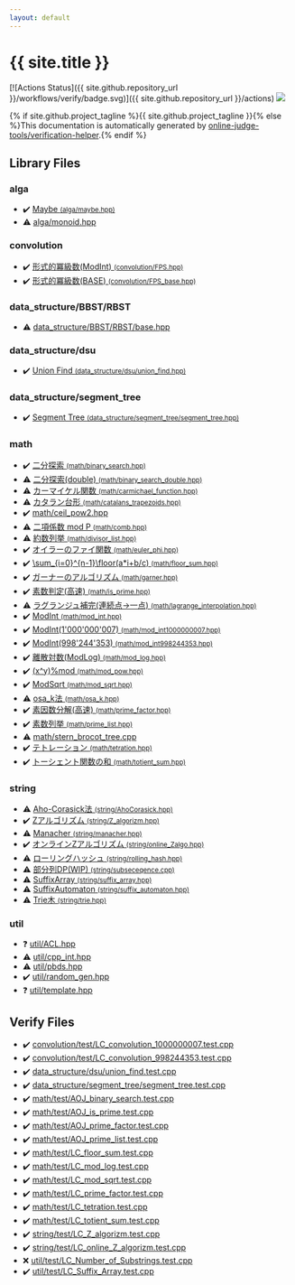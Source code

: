 ```yaml
---
layout: default
---
```


<!-- mathjax config similar to math.stackexchange -->
<script type="text/javascript" async
  src="https://cdnjs.cloudflare.com/ajax/libs/mathjax/2.7.5/MathJax.js?config=TeX-MML-AM_CHTML">
</script>
<script type="text/x-mathjax-config">
  MathJax.Hub.Config({
    TeX: { equationNumbers: { autoNumber: "AMS" }},
    tex2jax: {
      inlineMath: [ ['$','$'] ],
      processEscapes: true
    },
    "HTML-CSS": { matchFontHeight: false },
    displayAlign: "left",
    displayIndent: "2em"
  });
</script>

<script type="text/javascript" src="https://cdnjs.cloudflare.com/ajax/libs/jquery/3.4.1/jquery.min.js"></script>
<script src="https://cdn.jsdelivr.net/npm/jquery-balloon-js@1.1.2/jquery.balloon.min.js" integrity="sha256-ZEYs9VrgAeNuPvs15E39OsyOJaIkXEEt10fzxJ20+2I=" crossorigin="anonymous"></script>
<script type="text/javascript" src="assets/js/copy-button.js"></script>
<link rel="stylesheet" href="assets/css/copy-button.css" />


# {{ site.title }}

[![Actions Status]({{ site.github.repository_url }}/workflows/verify/badge.svg)]({{ site.github.repository_url }}/actions)
<a href="{{ site.github.repository_url }}"><img src="https://img.shields.io/github/last-commit/{{ site.github.owner_name }}/{{ site.github.repository_name }}" /></a>

{% if site.github.project_tagline %}{{ site.github.project_tagline }}{% else %}This documentation is automatically generated by <a href="https://github.com/online-judge-tools/verification-helper">online-judge-tools/verification-helper</a>.{% endif %}

## Library Files

<div id="e6f47b8acce0ca7627e3018b3efad838"></div>

### alga

* :heavy_check_mark: <a href="library/alga/maybe.hpp.html">Maybe <small>(alga/maybe.hpp)</small></a>
* :warning: <a href="library/alga/monoid.hpp.html">alga/monoid.hpp</a>


<div id="a9595c1c24c33b16056d2ad07e71682d"></div>

### convolution

* :heavy_check_mark: <a href="library/convolution/FPS.hpp.html">形式的冪級数(ModInt) <small>(convolution/FPS.hpp)</small></a>
* :heavy_check_mark: <a href="library/convolution/FPS_base.hpp.html">形式的冪級数(BASE) <small>(convolution/FPS_base.hpp)</small></a>


<div id="b51445282e2a71a807e91edd8070e8ad"></div>

### data_structure/BBST/RBST

* :warning: <a href="library/data_structure/BBST/RBST/base.hpp.html">data_structure/BBST/RBST/base.hpp</a>


<div id="7490ac1138b0c79126fd7a453fe0bd8b"></div>

### data_structure/dsu

* :heavy_check_mark: <a href="library/data_structure/dsu/union_find.hpp.html">Union Find <small>(data_structure/dsu/union_find.hpp)</small></a>


<div id="fba856dbe1aaa5374a50a27f6dcea717"></div>

### data_structure/segment_tree

* :heavy_check_mark: <a href="library/data_structure/segment_tree/segment_tree.hpp.html">Segment Tree <small>(data_structure/segment_tree/segment_tree.hpp)</small></a>


<div id="7e676e9e663beb40fd133f5ee24487c2"></div>

### math

* :heavy_check_mark: <a href="library/math/binary_search.hpp.html">二分探索 <small>(math/binary_search.hpp)</small></a>
* :warning: <a href="library/math/binary_search_double.hpp.html">二分探索(double) <small>(math/binary_search_double.hpp)</small></a>
* :warning: <a href="library/math/carmichael_function.hpp.html">カーマイケル関数 <small>(math/carmichael_function.hpp)</small></a>
* :warning: <a href="library/math/catalans_trapezoids.hpp.html">カタラン台形 <small>(math/catalans_trapezoids.hpp)</small></a>
* :heavy_check_mark: <a href="library/math/ceil_pow2.hpp.html">math/ceil_pow2.hpp</a>
* :warning: <a href="library/math/comb.hpp.html">二項係数 mod P <small>(math/comb.hpp)</small></a>
* :warning: <a href="library/math/divisor_list.hpp.html">約数列挙 <small>(math/divisor_list.hpp)</small></a>
* :heavy_check_mark: <a href="library/math/euler_phi.hpp.html">オイラーのファイ関数 <small>(math/euler_phi.hpp)</small></a>
* :heavy_check_mark: <a href="library/math/floor_sum.hpp.html">\sum_{i=0}^{n-1}\floor(a*i+b/c) <small>(math/floor_sum.hpp)</small></a>
* :heavy_check_mark: <a href="library/math/garner.hpp.html">ガーナーのアルゴリズム <small>(math/garner.hpp)</small></a>
* :heavy_check_mark: <a href="library/math/is_prime.hpp.html">素数判定(高速) <small>(math/is_prime.hpp)</small></a>
* :warning: <a href="library/math/lagrange_interpolation.hpp.html">ラグランジュ補完(連続点->一点) <small>(math/lagrange_interpolation.hpp)</small></a>
* :heavy_check_mark: <a href="library/math/mod_int.hpp.html">ModInt <small>(math/mod_int.hpp)</small></a>
* :heavy_check_mark: <a href="library/math/mod_int1000000007.hpp.html">ModInt(1'000'000'007) <small>(math/mod_int1000000007.hpp)</small></a>
* :heavy_check_mark: <a href="library/math/mod_int998244353.hpp.html">ModInt(998'244'353) <small>(math/mod_int998244353.hpp)</small></a>
* :heavy_check_mark: <a href="library/math/mod_log.hpp.html">離散対数(ModLog) <small>(math/mod_log.hpp)</small></a>
* :heavy_check_mark: <a href="library/math/mod_pow.hpp.html">(x^y)%mod <small>(math/mod_pow.hpp)</small></a>
* :heavy_check_mark: <a href="library/math/mod_sqrt.hpp.html">ModSqrt <small>(math/mod_sqrt.hpp)</small></a>
* :warning: <a href="library/math/osa_k.hpp.html">osa_k法 <small>(math/osa_k.hpp)</small></a>
* :heavy_check_mark: <a href="library/math/prime_factor.hpp.html">素因数分解(高速) <small>(math/prime_factor.hpp)</small></a>
* :heavy_check_mark: <a href="library/math/prime_list.hpp.html">素数列挙 <small>(math/prime_list.hpp)</small></a>
* :warning: <a href="library/math/stern_brocot_tree.cpp.html">math/stern_brocot_tree.cpp</a>
* :heavy_check_mark: <a href="library/math/tetration.hpp.html">テトレーション <small>(math/tetration.hpp)</small></a>
* :heavy_check_mark: <a href="library/math/totient_sum.hpp.html">トーシェント関数の和 <small>(math/totient_sum.hpp)</small></a>


<div id="b45cffe084dd3d20d928bee85e7b0f21"></div>

### string

* :warning: <a href="library/string/AhoCorasick.hpp.html">Aho-Corasick法 <small>(string/AhoCorasick.hpp)</small></a>
* :heavy_check_mark: <a href="library/string/Z_algorizm.hpp.html">Zアルゴリズム <small>(string/Z_algorizm.hpp)</small></a>
* :warning: <a href="library/string/manacher.hpp.html">Manacher <small>(string/manacher.hpp)</small></a>
* :heavy_check_mark: <a href="library/string/online_Zalgo.hpp.html">オンラインZアルゴリズム <small>(string/online_Zalgo.hpp)</small></a>
* :warning: <a href="library/string/rolling_hash.hpp.html">ローリングハッシュ <small>(string/rolling_hash.hpp)</small></a>
* :warning: <a href="library/string/subseceqence.cpp.html">部分列DP(WIP) <small>(string/subseceqence.cpp)</small></a>
* :warning: <a href="library/string/suffix_array.hpp.html">SuffixArray <small>(string/suffix_array.hpp)</small></a>
* :warning: <a href="library/string/suffix_automaton.hpp.html">SuffixAutomaton <small>(string/suffix_automaton.hpp)</small></a>
* :warning: <a href="library/string/trie.hpp.html">Trie木 <small>(string/trie.hpp)</small></a>


<div id="05c7e24700502a079cdd88012b5a76d3"></div>

### util

* :question: <a href="library/util/ACL.hpp.html">util/ACL.hpp</a>
* :warning: <a href="library/util/cpp_int.hpp.html">util/cpp_int.hpp</a>
* :warning: <a href="library/util/pbds.hpp.html">util/pbds.hpp</a>
* :heavy_check_mark: <a href="library/util/random_gen.hpp.html">util/random_gen.hpp</a>
* :question: <a href="library/util/template.hpp.html">util/template.hpp</a>


## Verify Files

* :heavy_check_mark: <a href="verify/convolution/test/LC_convolution_1000000007.test.cpp.html">convolution/test/LC_convolution_1000000007.test.cpp</a>
* :heavy_check_mark: <a href="verify/convolution/test/LC_convolution_998244353.test.cpp.html">convolution/test/LC_convolution_998244353.test.cpp</a>
* :heavy_check_mark: <a href="verify/data_structure/dsu/union_find.test.cpp.html">data_structure/dsu/union_find.test.cpp</a>
* :heavy_check_mark: <a href="verify/data_structure/segment_tree/segment_tree.test.cpp.html">data_structure/segment_tree/segment_tree.test.cpp</a>
* :heavy_check_mark: <a href="verify/math/test/AOJ_binary_search.test.cpp.html">math/test/AOJ_binary_search.test.cpp</a>
* :heavy_check_mark: <a href="verify/math/test/AOJ_is_prime.test.cpp.html">math/test/AOJ_is_prime.test.cpp</a>
* :heavy_check_mark: <a href="verify/math/test/AOJ_prime_factor.test.cpp.html">math/test/AOJ_prime_factor.test.cpp</a>
* :heavy_check_mark: <a href="verify/math/test/AOJ_prime_list.test.cpp.html">math/test/AOJ_prime_list.test.cpp</a>
* :heavy_check_mark: <a href="verify/math/test/LC_floor_sum.test.cpp.html">math/test/LC_floor_sum.test.cpp</a>
* :heavy_check_mark: <a href="verify/math/test/LC_mod_log.test.cpp.html">math/test/LC_mod_log.test.cpp</a>
* :heavy_check_mark: <a href="verify/math/test/LC_mod_sqrt.test.cpp.html">math/test/LC_mod_sqrt.test.cpp</a>
* :heavy_check_mark: <a href="verify/math/test/LC_prime_factor.test.cpp.html">math/test/LC_prime_factor.test.cpp</a>
* :heavy_check_mark: <a href="verify/math/test/LC_tetration.test.cpp.html">math/test/LC_tetration.test.cpp</a>
* :heavy_check_mark: <a href="verify/math/test/LC_totient_sum.test.cpp.html">math/test/LC_totient_sum.test.cpp</a>
* :heavy_check_mark: <a href="verify/string/test/LC_Z_algorizm.test.cpp.html">string/test/LC_Z_algorizm.test.cpp</a>
* :heavy_check_mark: <a href="verify/string/test/LC_online_Z_algorizm.test.cpp.html">string/test/LC_online_Z_algorizm.test.cpp</a>
* :x: <a href="verify/util/test/LC_Number_of_Substrings.test.cpp.html">util/test/LC_Number_of_Substrings.test.cpp</a>
* :heavy_check_mark: <a href="verify/util/test/LC_Suffix_Array.test.cpp.html">util/test/LC_Suffix_Array.test.cpp</a>


